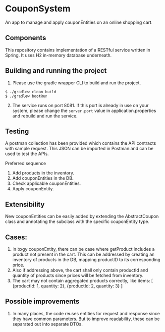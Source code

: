 # CouponSystem
An app to manage and apply couponEntities on an online shopping cart.

## Components
This repository contains implementation of a RESTful service written in Spring. It uses H2 in-memory database underneath.

## Building and running the project
1. Please use the gradle wrapper CLI to build and run the project.
```commandline
$ ./gradlew clean build
$ ./gradlew bootRun
```
2. The service runs on port 8081. If this port is already in use on your system, please change the `server.port` value in application.properties and rebuild and run the service.

## Testing
A postman collection has been provided which contains the API contracts with sample request. This JSON
can be imported in Postman and can be used to test the APIs.

Preferred sequence
1. Add products in the inventory.
2. Add couponEntities in the DB.
3. Check applicable couponEntities.
4. Apply couponEntity.

## Extensibility
New couponEntities can be easily added by extending the AbstractCoupon class and annotating the subclass with the specific couponEntity type.

## Cases:
1. In bxgy couponEntity, there can be case where getProduct includes a product not present in the cart. This can be addressed by
   creating an inventory of products in the DB, mapping productID to its corresponding price.
2. Also if addressing above, the cart shall only contain productId and quantity of products since prices will be fetched from inventory.
3. The cart may not contain aggregated products correctly, like
   items: [
       {productId: 1, quantity: 2},
       {productId: 2, quantity: 3}
   ]

## Possible improvements
1. In many places, the code reuses entities for request and response since they have common parameters. But to improve readability, these can be separated out into separate DTOs.
